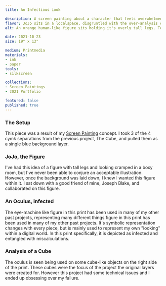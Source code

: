 ```yaml
---
title: An Infectious Look

description: A screen painting about a character that feels overwhelmed because of an over-analysis of a personal object within a virtual world. What's the difference between this and the front matter description.
flavor: JoJo sits in a localspace, disgruntled with the over-analysis of his own work. His oculus is shown in a state of infection, with green discoloration and exposed internal mappings.
alt: An orange human-like figure sits holding it's overly tall legs. To it's right is a machine-eye looking figure that is tinted green and has intricate details around it.

date: 2021-10-23
size: 19" x 13"

medium: Printmedia
materials:
- ink
- paper
tools:
- silkscreen

collections:
- Screen Paintings
- 2021 Portfolio

featured: false
published: true
---
```


### The Setup
This piece was a result of my [Screen Painting](/artwork/collections/Screen%20Paintings) concept.
I took 3 of the 4 cymk separations from the previous project, The Cube, and pulled them as a single blue background layer.

### JoJo, the Figure
I've had this idea of a figure with tall legs and looking cramped in a boxy room, but I've never been able to conjure an acceptable illustration.
However, once the background was laid down, I knew I wanted this figure within it.
I sat down with a good friend of mine, Joseph Blake, and collaborated on this figure.

### An Oculus, infected
The eye-machine like figure in this print has been used in many of my other past projects, representing many different things figure in this print has been used in many of my other past projects.
It's symbolic representation changes with every piece, but is mainly used to represent my own "looking" within a digital world.
In this print specifically, it is depicted as infected and entangled with miscalculations.

### Analysis of a Cube
The oculus is seen being used on some cube-like objects on the right side of the print.
These cubes were the focus of the project the original layers were created for.
However this project had some technical issues and I ended up obsessing over my failure.
